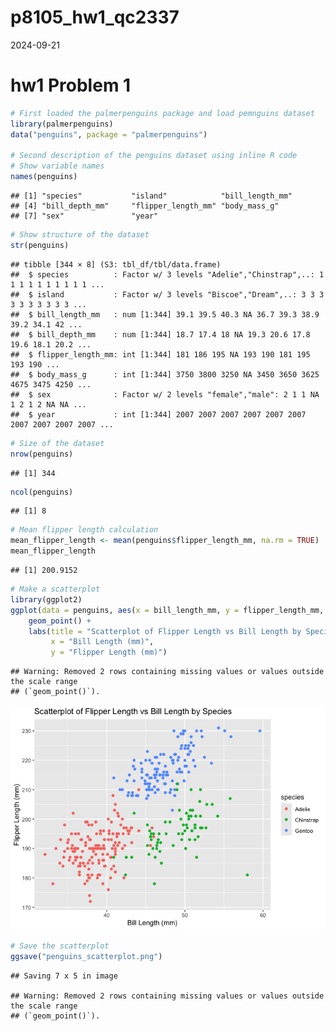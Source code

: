 p8105_hw1_qc2337
================
2024-09-21

# hw1 Problem 1

``` r
# First loaded the palmerpenguins package and load pemnguins dataset
library(palmerpenguins)
data("penguins", package = "palmerpenguins")

# Second description of the penguins dataset using inline R code
# Show variable names
names(penguins)
```

    ## [1] "species"           "island"            "bill_length_mm"   
    ## [4] "bill_depth_mm"     "flipper_length_mm" "body_mass_g"      
    ## [7] "sex"               "year"

``` r
# Show structure of the dataset
str(penguins)
```

    ## tibble [344 × 8] (S3: tbl_df/tbl/data.frame)
    ##  $ species          : Factor w/ 3 levels "Adelie","Chinstrap",..: 1 1 1 1 1 1 1 1 1 1 ...
    ##  $ island           : Factor w/ 3 levels "Biscoe","Dream",..: 3 3 3 3 3 3 3 3 3 3 ...
    ##  $ bill_length_mm   : num [1:344] 39.1 39.5 40.3 NA 36.7 39.3 38.9 39.2 34.1 42 ...
    ##  $ bill_depth_mm    : num [1:344] 18.7 17.4 18 NA 19.3 20.6 17.8 19.6 18.1 20.2 ...
    ##  $ flipper_length_mm: int [1:344] 181 186 195 NA 193 190 181 195 193 190 ...
    ##  $ body_mass_g      : int [1:344] 3750 3800 3250 NA 3450 3650 3625 4675 3475 4250 ...
    ##  $ sex              : Factor w/ 2 levels "female","male": 2 1 1 NA 1 2 1 2 NA NA ...
    ##  $ year             : int [1:344] 2007 2007 2007 2007 2007 2007 2007 2007 2007 2007 ...

``` r
# Size of the dataset
nrow(penguins)
```

    ## [1] 344

``` r
ncol(penguins)
```

    ## [1] 8

``` r
# Mean flipper length calculation
mean_flipper_length <- mean(penguins$flipper_length_mm, na.rm = TRUE)
mean_flipper_length
```

    ## [1] 200.9152

``` r
# Make a scatterplot
library(ggplot2)
ggplot(data = penguins, aes(x = bill_length_mm, y = flipper_length_mm, color = species)) +
    geom_point() + 
    labs(title = "Scatterplot of Flipper Length vs Bill Length by Species",
         x = "Bill Length (mm)",
         y = "Flipper Length (mm)")
```

    ## Warning: Removed 2 rows containing missing values or values outside the scale range
    ## (`geom_point()`).

![](p8105_hw1_qc2337_files/figure-gfm/unnamed-chunk-1-1.png)<!-- -->

``` r
# Save the scatterplot
ggsave("penguins_scatterplot.png")
```

    ## Saving 7 x 5 in image

    ## Warning: Removed 2 rows containing missing values or values outside the scale range
    ## (`geom_point()`).
